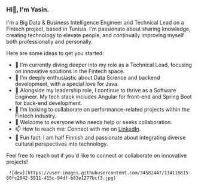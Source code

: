### Hi👋, I'm Yasin.

I'm a Big Data & Business Intelligence Engineer and Technical Lead on a Fintech project, based in Tunisia. I'm passionate about sharing knowledge, creating technology to elevate people, and continually improving myself both professionally and personally.

Here are some ideas to get you started:

- 🔭 I'm currently diving deeper into my role as a Technical Lead, focusing on innovative solutions in the Fintech space.
- 🌱 I’m deeply enthusiastic about Data Science and backend development, with a special love for Java.
- 💼 Alongside my leadership role, I continue to thrive as a Software Engineer. My tech stack includes Angular for front-end and Spring Boot for back-end development.
- 👯 I’m looking to collaborate on performance-related projects within the Fintech industry.
- 🤝 Welcome to everyone who needs help or seeks collaboration.
- 📫 How to reach me: Connect with me on [LinkedIn](https://www.linkedin.com/in/yasin-ghariani-ba5687151/).
- 👾 Fun fact: I am half Finnish and passionate about integrating diverse cultural perspectives into technology.

Feel free to reach out if you'd like to connect or collaborate on innovative projects!


     
     ![dev](https://user-images.githubusercontent.com/34582447/134110815-60fc2942-5911-415c-94df-b83e1277bcf3.jpg)
        
